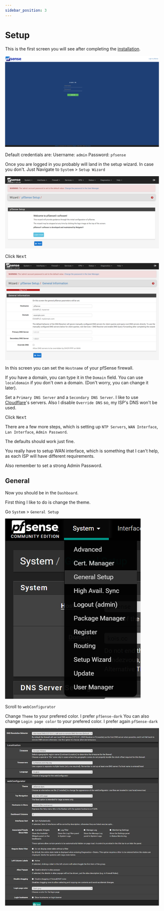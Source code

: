 ```yaml
---
sidebar_position: 3
---
```


# Setup

This is the first screen you will see after completing the [installation](./install).

![pfsense-login.png](./img/pfsense-login.png)

Default credentials are:
Username: `admin`
Password: `pfsense`

Once you are logged in you probably will land in the setup wizard. In case you don't. Just Navigate to `System` > `Setup Wizard`

![pfsense-wizard-step1.png](./img/pfsense-wizard-step1.png)

Click <kbd>Next</kbd>

![pfsense-step2.png](./img/pfsense-step2.png)

In this screen you can set the `Hostname` of your pfSense firewall.

If you have a domain, you can type it in the `Domain` field.
You can use `localdomain` if you don't own a domain.
(Don't worry, you can change it later).

Set a `Primary DNS Server` and a `Secondary DNS Server`.
I like to use [Cloudflare](https://www.cloudflare.com/)'s servers. Also I disable `Override DNS` so, my ISP's DNS won't be used.

Click <kbd>Next</kbd>

There are a few more steps, which is setting up `NTP Servers`, `WAN Interface`, `Lan Interface`, `Admin Password`.

The defaults should work just fine.

You really have to setup WAN interface, which is something that I can't help, as each ISP will have different requirements.

Also remember to set a strong Admin Password.

## General

Now you should be in the `Dashboard`.

First thing I like to do is change the theme.

Go `System` > `General Setup`

![pfsense-general-setup.png](./img/pfsense-general-setup.png)

Scroll to `webConfigurator`

Change `Theme` to your prefered color. I prefer `pfSense-dark`
You can also change `Login page color` to your prefered color. I prefer again `pfSense-dark`

![pfsense-theme.png](./img/pfsense-theme.png)
